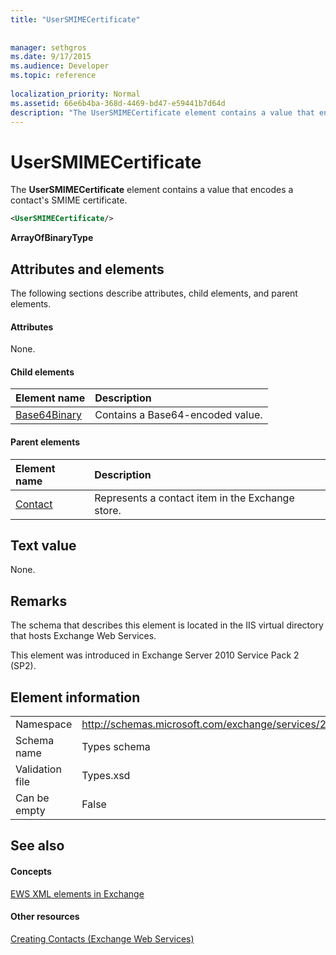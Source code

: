 ```yaml
---
title: "UserSMIMECertificate"
 
 
manager: sethgros
ms.date: 9/17/2015
ms.audience: Developer
ms.topic: reference
 
localization_priority: Normal
ms.assetid: 66e6b4ba-368d-4469-bd47-e59441b7d64d
description: "The UserSMIMECertificate element contains a value that encodes a contact's SMIME certificate."
---
```


# UserSMIMECertificate

The **UserSMIMECertificate** element contains a value that encodes a contact's SMIME certificate. 
  
```XML
<UserSMIMECertificate/>
```

 **ArrayOfBinaryType**
## Attributes and elements

The following sections describe attributes, child elements, and parent elements.
  
#### Attributes

None.
  
#### Child elements

|**Element name**|**Description**|
|:-----|:-----|
|[Base64Binary](base64binary.md) <br/> |Contains a Base64-encoded value.  <br/> |
   
#### Parent elements

|**Element name**|**Description**|
|:-----|:-----|
|[Contact](contact.md) <br/> |Represents a contact item in the Exchange store.  <br/> |
   
## Text value

None.
  
## Remarks

The schema that describes this element is located in the IIS virtual directory that hosts Exchange Web Services.
  
This element was introduced in Exchange Server 2010 Service Pack 2 (SP2).
  
## Element information

|||
|:-----|:-----|
|Namespace  <br/> |http://schemas.microsoft.com/exchange/services/2006/types  <br/> |
|Schema name  <br/> |Types schema  <br/> |
|Validation file  <br/> |Types.xsd  <br/> |
|Can be empty  <br/> |False  <br/> |
   
## See also

#### Concepts

[EWS XML elements in Exchange](ews-xml-elements-in-exchange.md)
#### Other resources

[Creating Contacts (Exchange Web Services)](http://msdn.microsoft.com/library/4845917e-70d1-481c-bbd7-011ec6571789%28Office.15%29.aspx)

